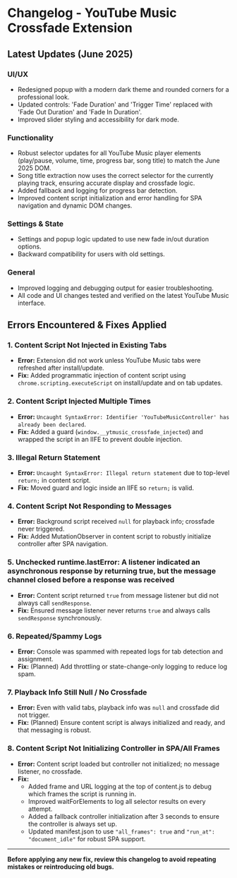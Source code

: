 # Changelog - YouTube Music Crossfade Extension

## Latest Updates (June 2025)

### UI/UX
- Redesigned popup with a modern dark theme and rounded corners for a professional look.
- Updated controls: 'Fade Duration' and 'Trigger Time' replaced with 'Fade Out Duration' and 'Fade In Duration'.
- Improved slider styling and accessibility for dark mode.

### Functionality
- Robust selector updates for all YouTube Music player elements (play/pause, volume, time, progress bar, song title) to match the June 2025 DOM.
- Song title extraction now uses the correct selector for the currently playing track, ensuring accurate display and crossfade logic.
- Added fallback and logging for progress bar detection.
- Improved content script initialization and error handling for SPA navigation and dynamic DOM changes.

### Settings & State
- Settings and popup logic updated to use new fade in/out duration options.
- Backward compatibility for users with old settings.

### General
- Improved logging and debugging output for easier troubleshooting.
- All code and UI changes tested and verified on the latest YouTube Music interface.

## Errors Encountered & Fixes Applied

### 1. Content Script Not Injected in Existing Tabs
- **Error:** Extension did not work unless YouTube Music tabs were refreshed after install/update.
- **Fix:** Added programmatic injection of content script using `chrome.scripting.executeScript` on install/update and on tab updates.

### 2. Content Script Injected Multiple Times
- **Error:** `Uncaught SyntaxError: Identifier 'YouTubeMusicController' has already been declared`.
- **Fix:** Added a guard (`window.__ytmusic_crossfade_injected`) and wrapped the script in an IIFE to prevent double injection.

### 3. Illegal Return Statement
- **Error:** `Uncaught SyntaxError: Illegal return statement` due to top-level `return;` in content script.
- **Fix:** Moved guard and logic inside an IIFE so `return;` is valid.

### 4. Content Script Not Responding to Messages
- **Error:** Background script received `null` for playback info; crossfade never triggered.
- **Fix:** Added MutationObserver in content script to robustly initialize controller after SPA navigation.

### 5. Unchecked runtime.lastError: A listener indicated an asynchronous response by returning true, but the message channel closed before a response was received
- **Error:** Content script returned `true` from message listener but did not always call `sendResponse`.
- **Fix:** Ensured message listener never returns `true` and always calls `sendResponse` synchronously.

### 6. Repeated/Spammy Logs
- **Error:** Console was spammed with repeated logs for tab detection and assignment.
- **Fix:** (Planned) Add throttling or state-change-only logging to reduce log spam.

### 7. Playback Info Still Null / No Crossfade
- **Error:** Even with valid tabs, playback info was `null` and crossfade did not trigger.
- **Fix:** (Planned) Ensure content script is always initialized and ready, and that messaging is robust.

### 8. Content Script Not Initializing Controller in SPA/All Frames
- **Error:** Content script loaded but controller not initialized; no message listener, no crossfade.
- **Fix:**
  - Added frame and URL logging at the top of content.js to debug which frames the script is running in.
  - Improved waitForElements to log all selector results on every attempt.
  - Added a fallback controller initialization after 3 seconds to ensure the controller is always set up.
  - Updated manifest.json to use `"all_frames": true` and `"run_at": "document_idle"` for robust SPA support.

---

**Before applying any new fix, review this changelog to avoid repeating mistakes or reintroducing old bugs.** 